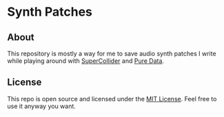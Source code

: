 # Synth Patches

## About

This repository is mostly a way for me to save audio synth patches I write while playing around with [SuperCollider](https://supercollider.github.io/) and [Pure Data](https://puredata.info/).

## License

This repo is open source and licensed under the [MIT License](LICENSE). Feel free to use it anyway you want.
